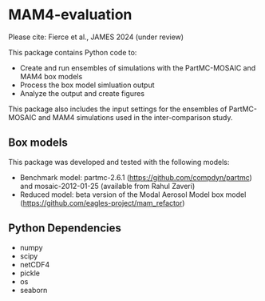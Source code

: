 # MAM4-evaluation
Please cite: Fierce et al., JAMES 2024 (under review)

This package contains Python code to:
  * Create and run ensembles of simulations with the PartMC-MOSAIC and MAM4 box models
  * Process the box model simluation output
  * Analyze the output and create figures

This package also includes the input settings for the ensembles of PartMC-MOSAIC and MAM4 simulations used in the inter-comparison study.

## Box models
This package was developed and tested with the following models:
  * Benchmark model: partmc-2.6.1 (https://github.com/compdyn/partmc) and mosaic-2012-01-25 (available from Rahul Zaveri)
  * Reduced model: beta version of the Modal Aerosol Model box model (https://github.com/eagles-project/mam_refactor)

## Python Dependencies
  * numpy
  * scipy
  * netCDF4
  * pickle
  * os
  * seaborn
